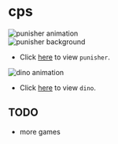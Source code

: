 # cps

![punisher animation](https://raw.githubusercontent.com/bombzj/arcade-sprite-viewer/master/res/punisheranim.gif)<br/>
![punisher background](https://raw.githubusercontent.com/bombzj/arcade-sprite-viewer/master/res/punishermap.png)<br/>

* Click [here](https://bombzj.github.io/arcade-sprite-viewer/?punisher) to view `punisher`.

![dino animation](https://raw.githubusercontent.com/bombzj/arcade-sprite-viewer/master/res/animdino.gif)<br/>

* Click [here](https://bombzj.github.io/arcade-sprite-viewer/?dino) to view `dino`.

## TODO
* more games